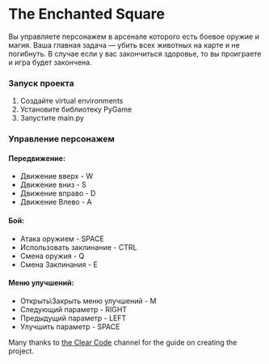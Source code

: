 # The Enchanted Square
Вы управляете персонажем в арсенале которого есть боевое оружие и магия. 
Ваша главная задача — убить всех животных на карте и не погибнуть. В случае если у вас закончиться 
здоровье, то вы проиграете и игра будет закончена.


### Запуск проекта

1. Создайте virtual environments
2. Установите библиотеку PyGame
3. Запустите main.py

### Управление персонажем

#### Передвижение:

* Движение вверх - W
* Движение вниз - S
* Движение вправо - D
* Движение Влево - A

#### Бой:

* Атака оружием - SPACE
* Использовать заклинание - CTRL
* Смена оружия - Q
* Смена Заклинания - E

#### Меню улучшений:

* Открыть\Закрыть меню улучшений - M
* Следующий параметр - RIGHT
* Предыдущий параметр - LEFT
* Улучшить параметр - SPACE


Many thanks to [the Clear Code](https://youtu.be/QU1pPzEGrqw?si=_4mXPKMsK72n4632) channel 
for the guide on creating the project.


